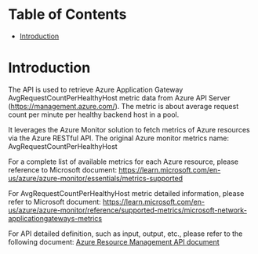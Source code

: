 # Table of Contents
- [Introduction](#introduction)


# Introduction <a name="introduction"></a>
The API is used to retrieve Azure Application Gateway AvgRequestCountPerHealthyHost metric data from Azure API Server (https://management.azure.com/). The metric is about average request count per minute per healthy backend host in a pool. 



It leverages the Azure Monitor solution to fetch metrics of Azure resources via the Azure RESTful API. The original Azure monitor metrics name: AvgRequestCountPerHealthyHost



For a complete list of available metrics for each Azure resource, please reference to Microsoft document: https://learn.microsoft.com/en-us/azure/azure-monitor/essentials/metrics-supported

For AvgRequestCountPerHealthyHost metric detailed information, please refer to Microsoft document: https://learn.microsoft.com/en-us/azure/azure-monitor/reference/supported-metrics/microsoft-network-applicationgateways-metrics

For API detailed definition, such as input, output, etc., please refer to the following document:
[Azure Resource Management API document](https://learn.microsoft.com/en-us/rest/api/monitor/metrics/list?view=rest-monitor-2023-10-01&tabs=HTTP)
